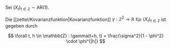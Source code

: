 Sei $(X_t)_{t \in \mathbb{Z}} \sim \text{AR}(1)$.

Die [[zettel/Kovarianzfunktion|Kovarianzfunktion]] $\gamma : \mathbb{Z}^2 \to \mathbb{R}$ für $(X_t)_{t \in \mathbb{Z}}$ ist gegeben durch

$$
	\forall t, h \in \mathbb{Z} : \gamma(t+h, t) = \frac{\sigma^2}{1 - \phi^2} \cdot \phi^{|h|}
$$